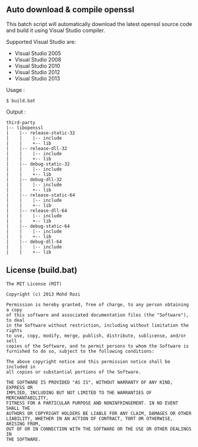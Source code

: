 Auto download & compile openssl
-----------

This batch script will automatically download the latest openssl source code and build it using Visual Studio compiler.

Supported Visual Studio are:
*  Visual Studio 2005
*  Visual Studio 2008
*  Visual Studio 2010
*  Visual Studio 2012
*  Visual Studio 2013

Usage :

    $ build.bat

Output :

    third-party
    |-- libopenssl
	|    |-- release-static-32 
    |    |    |-- include
    |    |    +-- lib
	|    |-- release-dll-32 
    |    |    |-- include
    |    |    +-- lib
	|    |-- debug-static-32 
    |    |    |-- include
    |    |    +-- lib
	|    |-- debug-dll-32 
    |    |    |-- include
    |    |    +-- lib
	|    |-- release-static-64
    |    |    |-- include
    |    |    +-- lib
	|    |-- release-dll-64
    |    |    |-- include
    |    |    +-- lib
	|    |-- debug-static-64 
    |    |    |-- include
    |    |    +-- lib
	|    |-- debug-dll-64
    |    |    |-- include
    |    |    +-- lib
    

License (build.bat)
-----------

    The MIT License (MIT)
    
    Copyright (c) 2013 Mohd Rozi
    
    Permission is hereby granted, free of charge, to any person obtaining a copy
    of this software and associated documentation files (the "Software"), to deal
    in the Software without restriction, including without limitation the rights
    to use, copy, modify, merge, publish, distribute, sublicense, and/or sell
    copies of the Software, and to permit persons to whom the Software is
    furnished to do so, subject to the following conditions:
    
    The above copyright notice and this permission notice shall be included in
    all copies or substantial portions of the Software.
    
    THE SOFTWARE IS PROVIDED "AS IS", WITHOUT WARRANTY OF ANY KIND, EXPRESS OR
    IMPLIED, INCLUDING BUT NOT LIMITED TO THE WARRANTIES OF MERCHANTABILITY,
    FITNESS FOR A PARTICULAR PURPOSE AND NONINFRINGEMENT. IN NO EVENT SHALL THE
    AUTHORS OR COPYRIGHT HOLDERS BE LIABLE FOR ANY CLAIM, DAMAGES OR OTHER
    LIABILITY, WHETHER IN AN ACTION OF CONTRACT, TORT OR OTHERWISE, ARISING FROM,
    OUT OF OR IN CONNECTION WITH THE SOFTWARE OR THE USE OR OTHER DEALINGS IN
    THE SOFTWARE.
